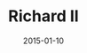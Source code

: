 ---
subheader: ''
description: "<p><strong>David Lovejoy</strong> (Richard) is a second-year undergraduate\
  \ studying TAPS. He has previously performed with UT as First Lord (<em>As You Like\
  \ it</em>), Puck (<em>Midsummer Night\u2019s Dream</em>), and Hamm (<em>Endgame</em>).\
  \ He is also a member of the University of Chicago\u2019s all male a Cappella group\
  \ Run for Cover.\_</p><p><strong>Gus Mosse</strong> (Bolingbroke) is a third-year\
  \ English major in the College. He has previously appeared with the Dean's Men in\
  \ <em>Henry V</em> (Montjoy/Bardolph/Court), A Midsummer Night's Dream (Snout),\
  \ <em>As You Like It</em> (Orlando),<em> Henry VI</em> (Henry VI), and <em>The Two\
  \ Gentlemen of Verona</em> (Valentine). He has also participated in New Work Week\
  \ as an actor and Theater 24 as a writer. He serves as social chair for the Dean's\
  \ Men.\_</p><p><strong>Seph Mozes</strong> (Aumerle) is a first-year in the College.\
  \ This is their first UT production.\_</p><p><strong>Clair Fuller</strong> (Northumberland)\
  \ is a third- year in the college majoring in Gender &amp; Sexuality Studies and\
  \ English. She has previously appeared in the Dean's Men production of <em>Much\
  \ Ado About Nothing</em> (\"Donna Joan\" or Don Jon), UT workshops <em>What a Wild\
  \ Party</em> (Dolores) and <em>No Exit</em> (Estelle), <em>The Vagina Monologues</em>\
  \ (V-Squad), and Theater[24].\_</p> <p><strong>Gabe Lynch</strong> (Ghost One) is\
  \ a first-year majoring in Physics and Math. This is his first show with the Dean'\
  \ s Men.\_</p><p><strong>Laura Bevington</strong> (Duchess of Gloucester/ Ghost\
  \ Two) is hyped for a second show with the Dean's Men, having been in <em>Henry\
  \ V</em> last quarter. Laura is a first-year who is planning on majoring in Theater\
  \ and Performance Studies.\_</p><p><strong>Anna Meredith</strong> (Duke of York)\
  \ is a fourth- year Public Policy major in the College. She has acted in, dramaturged\
  \ and directed eight Dean's Men productions along with two shit-show-Shakespeare's\
  \ and two workshops.\_</p><p><strong>Anna Christensen </strong>(Queen) is a first-year\
  \ and prospective History major. This is her first play at UChicago and she is very\
  \ excited to be part of the Dean's Men!\_</p><p><strong>Justin Thomas Paul Pasquale\
  \ Krivda </strong>(John of Gaunt/Ghost Four) trained as a youth in Birmingham, Michigan\
  \ in the Way of Isshin-ryu\u0304 karate under Detroit's Grand Master Willie Adams\
  \ and discovered a Love of theatre as a member of John W. Rutherford's Groves Performing\
  \ Arts Company. The Warrior-Poet moved to the South Side in 2010 to study English,\
  \ Physics, and Astrophysics at UChicago, and in his time here has acted in eleven\
  \ University Theater productions--most recently performing alongside the Jackson\
  \ Ruzzo in Tony Shaffers' <em>Sleuth</em>.\_</p><p><strong>Chaucey Slagel </strong>(Thomas\
  \ Mowbray/Ghost Three) is a student in the College.\_</p><p><strong>Colin Bresnahan</strong>\
  \ (Director) is a fourth- year Political Science major in the College. Previous\
  \ UT and Dean's Men credits include <em>Henry V</em> (Fluellen), <em>The Two Gentlemen\
  \ of Verona</em> (Director), <em>Cymbeline</em> (Caius Lucius), <em>Twelfth Night\
  \ </em>(ME), <em>The Bear</em> (Director), and <em>Henry IV</em>, <em>Part One</em>\
  \ (ASM). Colin is also the President of The Dean's Men.\_</p><p><strong>Lauren Eames</strong>\
  \ (Production Manager) is a second-year Religious Studies Major. Her previous UT\
  \ credits include <em>Endgame</em> (LD); <em>Buried in Bughouse Square: A Studs\
  \ Terkel Circus</em> (ME); <em>Godspell</em> (ME); <em>Fool For Love</em> (ME);\
  \ <em>The</em> <em>Hamletmachine</em> (ALD). She has also work with TAPS on U of\
  \ C Commedia (PM and Pantalone); Theater[24] (Curator); Le Voris And Vox: Oz (LD),\
  \ and UChicago MAYA: <em>Empowerment</em> (LD and general tech). She is also a member\
  \ of Tech Staff.\_</p><p><strong>Abi Adams</strong> (Stage Manager) is a third-\
  \ year Gender Studies major. This is the third UT show Abi has stage managed.\_\
  </p><p><strong>Noah Baskes</strong> (Lighting Designer) is a second-year in the\
  \ college studying physics. This is his first show with Deans Men. Recent UT shows\
  \ include <em>Cabaret</em> and <em>Macbeth</em>.\_</p><p><strong>Sasha Ayvazov</strong>\
  \ (Set Designer) is a fourth- year Math and English major, who spends the vast majority\
  \ of his nonexistent free time in theater. His experience stretches over nearly\
  \ 40 shows as a director, SM, PM, actor, liaison, and every possible kind of designer.\
  \ He has worked on shows with UT, Le Vorris and Vox, Attori Senza Paura, the Dean's\
  \ Men, Blackfriar's, CES, Maya, and UBallet. \_</p><p><strong>Mariel Shlomchik</strong>\
  \ (Props Master) is a second-year in the College, majoring in Biology. She has worked\
  \ on four productions previously, but this is her first time designing props. Her\
  \ recent credits include <em>As You Like It</em> (Assistant Stage Manager), <em>Much\
  \ Ado About Nothing</em> (Assistant Stage Manager), <em>Clean House </em>(Assistant\
  \ Director), and last fall she worked on <em>Henry V</em> (Stage Manager).\_</p>\
  \ <p><strong>Michael C. Grifka\_</strong>(Costume Designer) is a fourth-year majoring\
  \ in Interdisciplinary Studies in the Humanities (focusing on comics and new media).\
  \ He has previously worked in costumes for <em>Merchant of Venice</em> and <em>Reefer</em>\
  \ <em>Madness</em>.\_</p><p><strong>Daniel Heins</strong> (Master Electrician) is\
  \ a first- year studying Geophysical Sciences in the College. He led his high school\
  \ lighting and set crews and worked in various capacities for numerous shows among\
  \ a handful of school and youth theater groups. Previously in University Theater\
  \ he has worked on <em>Closer</em> (Master Electrician), <em>Henry V</em> (Board\
  \ Programmer), <em>Macbeth</em> (Carpenter) and <em>Cowboy Mouth</em> (Master Carpenter).\
  \ Additionally this quarter, he is working on <em>Amadeus</em> as Assistant Technical\
  \ Director.\_</p><p><strong>Michaela Voit</strong> (Dean\u2019s Men Liaison) is\
  \ a second-year in the College majoring in English and Public Policy. She serves\
  \ as Art Chair on the Dean\u2019s Men Board as well as the UT Committee Liaison\
  \ and has acted in four Dean\u2019s Men shows, most recently <em>Henry V</em> and\
  \ <em>Much Ado About Nothing</em>.\_</p><p><strong>Coriander Mayer</strong> (Assistant\
  \ Lighting Designer) is a first-year in the College and a prospective TAPS and Biology\
  \ major. Previous work with UT includes acting and designing for Theater[24] and\
  \ acting in Weekend of Workshops. This is her first Dean's Men show.\_</p><p><strong>Brandon\
  \ McCallister </strong>(Assistant Stage Manager) is first-year majoring in Biology.\
  \ This is Brandon's second show with the Dean's Men. He last worked as the assistant\
  \ stage manager for<em> Henry V</em>.\_</p><p><strong>Dan Lastres</strong> (Assistant\
  \ Set Designer) is a first-year in the College. This is his first Dean's Men production.\_\
  </p> <p><strong>George Townsend</strong> (Assistant Props Master) is a third-year\
  \ English major. This is his first Dean's Men production.</p><p>\_</p>"
slug: richard-ii
title: Richard II
layout: show-info
quarter: winter
year: 2015
season: 2014-2015 Shows
date: 2015-01-10

---